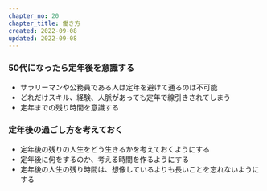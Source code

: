 ```yaml
---
chapter_no: 20
chapter_title: 働き方
created: 2022-09-08
updated: 2022-09-08
---
```

### 50代になったら定年後を意識する
- サラリーマンや公務員である人は定年を避けて通るのは不可能
- どれだけスキル、経験、人脈があっても定年で線引きされてしまう
- 定年までの残り時間を意識する

### 定年後の過ごし方を考えておく
- 定年後の残りの人生をどう生きるかを考えておくようにする
- 定年後に何をするのか、考える時間を作るようにする
- 定年後の人生の残り時間は、想像しているよりも長いことを忘れないようにする